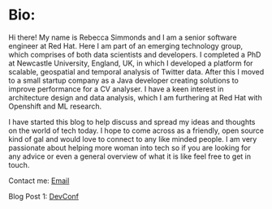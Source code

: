 # Bio:

Hi there! My name is Rebecca Simmonds and I am  a senior software engineer at Red Hat.
Here I am part of an emerging technology group, which comprises of both data scientists and developers.
I completed a PhD at Newcastle University, England, UK, in which I developed a platform for scalable, geospatial and temporal analysis of Twitter data.
After this I moved to a small startup company as a Java developer creating solutions to improve performance for a CV analyser.
I have a keen interest in architecture design and data analysis, which I am furthering at Red Hat with Openshift and ML research.

I have started this blog to help discuss and spread my ideas and thoughts on the world of tech today.
I hope to come across as a friendly, open source kind of gal and would love to connect to any like minded people. I am very passionate about helping more woman into tech
so if you are looking for any advice or even a general overview of what it is like feel free to get in touch.

Contact me: [Email](rmsimmonds1919@gmail.com)

Blog Post 1: [DevConf]()
